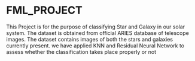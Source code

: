 # FML_PROJECT
This Project is for the purpose of classifying Star and Galaxy in our solar system. 
The dataset is obtained from official ARIES database of telescope images.
The dataset contains images of both the stars and galaxies currently present.
we have applied KNN and Residual Neural Network to assess whether the 
classification takes place properly or not
